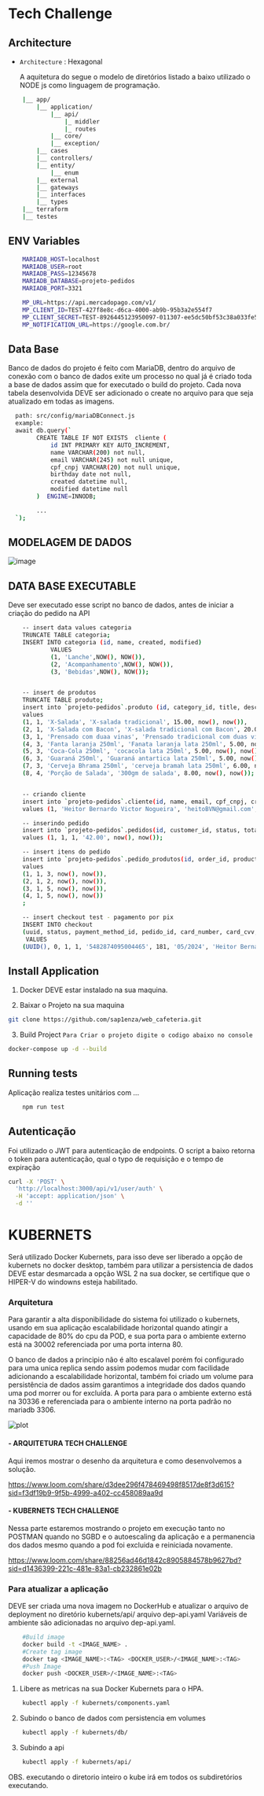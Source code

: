 <h1>Tech Challenge</h1>

## Architecture

- `Architecture` : Hexagonal

  A aquitetura do segue o modelo de diretórios listado a baixo utilizado o NODE js como linguagem de programação.

```bash
    |__ app/
        |__ application/
            |__ api/
                |_ middler
                |_ routes
            |__ core/
            |__ exception/
        |__ cases
        |__ controllers/
        |__ entity/
            |__ enum
        |__ external
        |__ gateways
        |__ interfaces
        |__ types
    |__ terraform
    |__ testes
```

## ENV Variables

```bash
    MARIADB_HOST=localhost
    MARIADB_USER=root
    MARIADB_PASS=12345678
    MARIADB_DATABASE=projeto-pedidos
    MARIADB_PORT=3321

    MP_URL=https://api.mercadopago.com/v1/
    MP_CLIENT_ID=TEST-427f8e8c-d6ca-4000-ab9b-95b3a2e554f7
    MP_CLIENT_SECRET=TEST-8926445123950097-011307-ee5dc50bf53c38a033fe5da4c9acc9c1__LD_LB__-209191463
    MP_NOTIFICATION_URL=https://google.com.br/
```

## Data Base

Banco de dados do projeto é feito com MariaDB, dentro do arquivo de conexão com o banco de dados exite um processo no qual já é criado toda a base de dados assim que for executado o build do projeto.
Cada nova tabela desenvolvida DEVE ser adicionado o create no arquivo para que seja atualizado em todas as imagens.

```bash
  path: src/config/mariaDBConnect.js
  example:
  await db.query(`
        CREATE TABLE IF NOT EXISTS  cliente (
            id INT PRIMARY KEY AUTO_INCREMENT,
            name VARCHAR(200) not null,
            email VARCHAR(245) not null unique,
            cpf_cnpj VARCHAR(20) not null unique,
            birthday date not null,
            created datetime null,
            modified datetime null
        )  ENGINE=INNODB;

        ...
  `);
```
## MODELAGEM DE DADOS
![image](https://github.com/bruno-blauzius/fiaptech/assets/8801500/d1a127d8-17fd-438d-bf0d-db7319e46888)


## DATA BASE EXECUTABLE

Deve ser executado esse script no banco de dados, antes de iniciar a criação do pedido na API

```bash
    -- insert data values categoria
    TRUNCATE TABLE categoria;
    INSERT INTO categoria (id, name, created, modified)
            VALUES
            (1, 'Lanche',NOW(), NOW()),
            (2, 'Acompanhamento',NOW(), NOW()),
            (3, 'Bebidas',NOW(), NOW());


    -- insert de produtos
    TRUNCATE TABLE produto;
    insert into `projeto-pedidos`.produto (id, category_id, title, description, value, created, modified)
    values
    (1, 1, 'X-Salada', 'X-salada tradicional', 15.00, now(), now()),
    (2, 1, 'X-Salada com Bacon', 'X-salada tradicional com Bacon', 20.00, now(), now()),
    (3, 1, 'Prensado com duaa vinas', 'Prensado tradicional com duas vinas', 12.00, now(), now()),
    (4, 3, 'Fanta laranja 250ml', 'Fanata laranja lata 250ml', 5.00, now(), now()),
    (5, 3, 'Coca-Cola 250ml', 'cocacola lata 250ml', 5.00, now(), now()),
    (6, 3, 'Guaraná 250ml', 'Guaraná antartica lata 250ml', 5.00, now(), now()),
    (7, 3, 'Cerveja Bhrama 250ml', 'cerveja bramah lata 250ml', 6.00, now(), now()),
    (8, 4, 'Porção de Salada', '300gm de salada', 8.00, now(), now());


    -- criando cliente
    insert into `projeto-pedidos`.cliente(id, name, email, cpf_cnpj, created, modified)
    values (1, 'Heitor Bernardo Victor Nogueira', 'heitoBVN@gmail.com', '31759487740', now(), now());

    -- inserindo pedido
    insert into `projeto-pedidos`.pedidos(id, customer_id, status, total_value, created, modified)
    values (1, 1, 1, '42.00', now(), now());

    -- insert itens do pedido
    insert into `projeto-pedidos`.pedido_produtos(id, order_id, product_id, created, modified)
    values
    (1, 1, 3, now(), now()),
    (2, 1, 2, now(), now()),
    (3, 1, 5, now(), now()),
    (4, 1, 5, now(), now())
    ;

    -- insert checkout test - pagamento por pix
    INSERT INTO checkout
	(uuid, status, payment_method_id, pedido_id, card_number, card_cvv, card_expiration_date, payer_name, payer_email, payer_document, total_value, created, modified)
	 VALUES
	(UUID(), 0, 1, 1, '5482874095004465', 181, '05/2024', 'Heitor Bernardo Victor Nogueira', 'heitoBVN@gmail.com', '31759487740', 42.00, NOW(),  NOW());

```

## Install Application

1. Docker DEVE estar instalado na sua maquina.

2. Baixar o Projeto na sua maquina

```bash
git clone https://github.com/sap1enza/web_cafeteria.git
```

3. Build Project
   `Para Criar o projeto digite o codigo abaixo no console`

```bash
docker-compose up -d --build
```

## Running tests

Aplicação realiza testes unitários com ...

```bash
    npm run test
```

## Autenticação

Foi utilizado o JWT para autenticação de endpoints. O script a baixo retorna o token para autenticação, qual o typo de requisição e o tempo de expiração

```bash
curl -X 'POST' \
  'http://localhost:3000/api/v1/user/auth' \
  -H 'accept: application/json' \
  -d ''
```

# KUBERNETS

Será utilizado Docker Kubernets, para isso deve ser liberado a opção de kubernets no docker desktop, também para utilizar a persistencia de dados DEVE estar desmarcada a opção WSL 2 na sua docker, se certifique que o HIPER-V do windowns esteja habilitado.

### Arquitetura

Para garantir a alta disponibilidade do sistema foi utilizado o kubernets, usando em sua aplicação escalabilidade horizontal quando atingir a capacidade de 80% do cpu da POD, e sua porta para o ambiente externo está na 30002 referenciada por uma porta interna 80.

O banco de dados a principio não é alto escalavel porém foi configurado para uma unica replica sendo assim podemos mudar com facilidade adicionando a escalabilidade horizontal, também foi criado um volume para persistência de dados assim garantimos a integridade dos dados quando uma pod morrer ou for excluída.
A porta para para o ambiente externo está na 30336 e referenciada para o ambiente interno na porta padrão no mariadb 3306.

![plot](arquitetura.jpg)

#### - ARQUITETURA TECH CHALLENGE

Aqui iremos mostrar o desenho da arquitetura e como desenvolvemos a solução.

https://www.loom.com/share/d3dee296f478469498f8517de8f3d615?sid=f3df19b9-9f5b-4999-a402-cc458089aa9d

#### - KUBERNETS TECH CHALLENGE

Nessa parte estaremos mostrando o projeto em execução tanto no POSTMAN quando no SGBD e o autoescaling da aplicação e a permanencia dos dados mesmo quando a pod foi excluida e reiniciada novamente.

https://www.loom.com/share/88256ad46d1842c8905884578b9627bd?sid=d1436399-221c-481e-83a1-cb232861e02b

### Para atualizar a aplicação

DEVE ser criada uma nova imagem no DockerHub e atualizar o arquivo de deployment no diretório kubernets/api/ arquivo dep-api.yaml
Variáveis de ambiente são adicionadas no arquivo dep-api.yaml.

```bash
    #Build image
    docker build -t <IMAGE_NAME> .
    #Create tag image
    docker tag <IMAGE_NAME>:<TAG> <DOCKER_USER>/<IMAGE_NAME>:<TAG>
    #Push Image
    docker push <DOCKER_USER>/<IMAGE_NAME>:<TAG>

```

1. Libere as metricas na sua Docker Kubernets para o HPA.

```bash
    kubectl apply -f kubernets/components.yaml
```

2. Subindo o banco de dados com persistencia em volumes

```bash
    kubectl apply -f kubernets/db/
```

3. Subindo a api

```bash
    kubectl apply -f kubernets/api/
```

OBS. executando o diretorio inteiro o kube irá em todos os subdiretórios executando.
